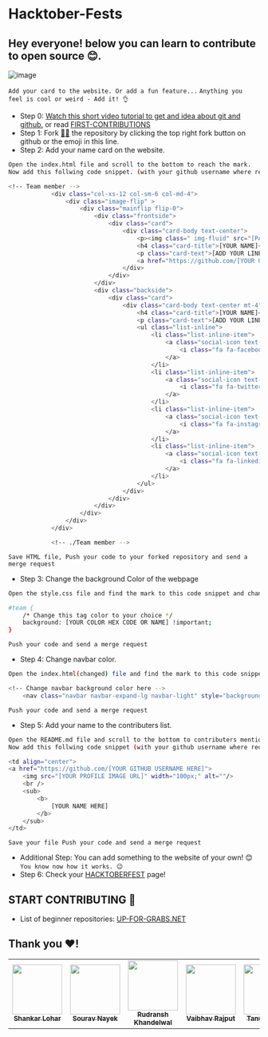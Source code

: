 # Hacktober-Fests

## Hey everyone! below you can learn to contribute to open source 😊.

![image](https://user-images.githubusercontent.com/74100292/194773995-a1fab4a5-5847-4553-9cbb-65d0006619f9.png)

`Add your card to the website. Or add a fun feature...`
`Anything you feel is cool or weird - Add it! 👌`

- Step 0: [Watch this short video tutorial to get and idea about git and github.](https://www.youtube.com/watch?v=8Dd7KRpKeaE&ab_channel=CoderCoder)
  or read [FIRST-CONTRIBUTIONS](https://github.com/firstcontributions/first-contributions)
- Step 1: Fork [👨‍💻](https://github.com/ShankarLohar/Hactober-Fests/fork) the repository by clicking the top right fork button on github or the emoji in this line.
- Step 2: Add your name card on the website.

```bash
Open the index.html file and scroll to the bottom to reach the mark.
Now add this follwing code snippet. (with your github username where required)
```

```bash
<!-- Team member -->
            <div class="col-xs-12 col-sm-6 col-md-4">
                <div class="image-flip" >
                    <div class="mainflip flip-0">
                        <div class="frontside">
                            <div class="card">
                                <div class="card-body text-center">
                                    <p><img class=" img-fluid" src="[PASTE LINK TO YOUR IMAGE]" alt="card image"></p>
                                    <h4 class="card-title">[YOUR NAME]</h4>
                                    <p class="card-text">[ADD YOUR LINE]</p>
                                    <a href="https://github.com/[YOUR GITHUB USERNAME]" class="btn btn-primary btn-sm"><i class="fa fa-plus"></i></a>
                                </div>
                            </div>
                        </div>
                        <div class="backside">
                            <div class="card">
                                <div class="card-body text-center mt-4">
                                    <h4 class="card-title">[YOUR NAME]</h4>
                                    <p class="card-text">[ADD YOUR LINE]</p>
                                    <ul class="list-inline">
                                        <li class="list-inline-item">
                                            <a class="social-icon text-xs-center" target="_blank" href="[YOUR FACEBOOK URL]">
                                                <i class="fa fa-facebook"></i>
                                            </a>
                                        </li>
                                        <li class="list-inline-item">
                                            <a class="social-icon text-xs-center" target="_blank" href="[YOUR TWITTER]">
                                                <i class="fa fa-twitter"></i>
                                            </a>
                                        </li>
                                        <li class="list-inline-item">
                                            <a class="social-icon text-xs-center" target="_blank" href="[YOUR INSTAGRAM]">
                                                <i class="fa fa-instagram"></i>
                                            </a>
                                        </li>
                                        <li class="list-inline-item">
                                            <a class="social-icon text-xs-center" target="_blank" href="[YOUR LINKEDIN]">
                                                <i class="fa fa-linkedin"></i>
                                            </a>
                                        </li>
                                    </ul>
                                </div>
                            </div>
                        </div>
                    </div>
                </div>
            </div>

            <!-- ./Team member -->
```

`Save HTML file, Push your code to your forked repository and send a merge request`

- Step 3: Change the background Color of the webpage

```bash
Open the style.css file and find the mark to this code snippet and change the color.
```

```bash
#team {
    /* Change this tag color to your choice */
    background: [YOUR COLOR HEX CODE OR NAME] !important;
}
```

`Push your code and send a merge request`

- Step 4: Change navbar color.

```bash
Open the index.html(changed) file and find the mark to this code snippet and change the color.
```

```bash
<!-- Change navbar background color here -->
    <nav class="navbar navbar-expand-lg navbar-light" style="background-color: [YOUR COLOR HERE];">
```

`Push your code and send a merge request`

- Step 5: Add your name to the contributers list.

```bash
Open the README.md file and scroll to the bottom to contributers mentions.
Now add this follwing code snippet (with your github username where required.) at the mark.
```

```bash
<td align="center">
<a href="https://github.com/[YOUR GITHUB USERNAME HERE]">
    <img src="[YOUR PROFILE IMAGE URL]" width="100px;" alt=""/>
    <br />
    <sub>
        <b>
            [YOUR NAME HERE]
        </b>
    </sub>
</td>
```

`Save your file Push your code and send a merge request`

- Additional Step: You can add something to the website of your own! 😊
  `You know now how it works. 😉`
- Step 6: Check your [HACKTOBERFEST](https://hacktoberfest.com/) page!

## START CONTRIBUTING 👐

- List of beginner repositories: [UP-FOR-GRABS.NET](https://up-for-grabs.net/#/)

## Thank you ❤!

<table>
    <tr>
        <td align="center"><a href="https://github.com/ShankarLohar"><img src="https://avatars.githubusercontent.com/u/74100292?v=4" width="100px;" alt=""/><br /><sub><b>Shankar Lohar</b></sub></td>
        
<td align="center">
<a href="https://github.com/SOURAV416">
    <img src="https://avatars.githubusercontent.com/u/76432187?v=4" width="100px;" alt=""/>
    <br />
    <sub>
        <b>
        Sourav Nayek
        </b>
    </sub>
</td>

<td align="center">
<a href="https://github.com/ruds18">
    <img src="https://avatars.githubusercontent.com/u/74107790?s=400&u=ee9472f6552ee2b64ffe38d0a2655de079cf38f2&v=4" width="100px;" alt=""/>
    <br />
    <sub>
        <b>
            Rudransh Khandelwal
        </b>
    </sub>
</td>

<td align="center">
<a href="https://github.com/VAIBHAVSINGHRAJPUT">
    <img src="https://source.boomplaymusic.com/group10/M00/09/01/e8720a49f8a3497facf8a86d7813c374_200_200.jpg" width="100px;" alt=""/>
    <br />
    <sub>
        <b>
        Vaibhav Rajput
        </b>
    </sub>
</td>

<td align="center">
<a href="https://github.com/Tanuj3662">
    <img src="https://avatars.githubusercontent.com/u/90057479?v=4" width="100px;" alt=""/>
    <br />
    <sub>
        <b>
            Tanuj Kalonia
        </b>
    </sub>
</td>

</table>

